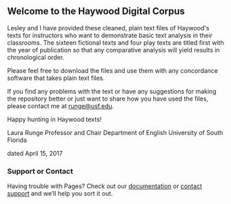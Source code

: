 ## Welcome to the Haywood Digital Corpus

Lesley and I have provided these cleaned, plain text files of Haywood's texts for instructors who want to demonstrate basic text analysis in their classrooms. The sixteen fictional texts and four play texts are titled first with the year of publication so that any comparative analysis will yield results in chronological order.

Please feel free to download the files and use them with any concordance software that takes plain text files.

If you find any problems with the text or have any suggestions for making the repository better or just want to share how you have used the files, please contact me at runge@usf.edu.

Happy hunting in Haywood texts!

Laura Runge
Professor and Chair
Department of English
University of South Florida

dated April 15, 2017


### Support or Contact

Having trouble with Pages? Check out our [documentation](https://help.github.com/categories/github-pages-basics/) or [contact support](https://github.com/contact) and we’ll help you sort it out.
